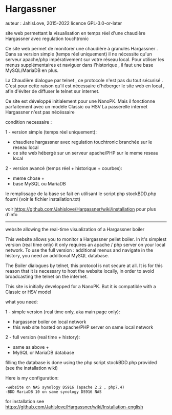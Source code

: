 # Hargassner
auteur : JahisLove,  2015-2022
licence GPL-3.0-or-later

site web permettant la visualisation en temps réel d'une chaudière Hargassner avec regulation touchtronic

Ce site web permet de monitorer une chaudière à granulés Hargassner  .
Dans sa version simple (temps réel uniquement) il ne nécessite qu'un serveur apache/php impérativement sur votre réseau local.
Pour utiliser les menus supplémentaires et naviguer dans l'historique , il faut une base MySQL/MariaDB en plus.

La Chaudière dialogue par telnet , ce protocole n'est pas du tout sécurisé . 
C'est pour cette raison qu'il est nécessaire d'héberger le site web en local , afin d'éviter de diffuser le telnet sur internet.

Ce site est développé initialement pour une NanoPK. Mais il fonctionne parfaitement avec un modèle Classic ou HSV
La passerelle internet Hargassner n'est pas nécéssaire


condition necessaire :

1 - version simple (temps réel uniquement):
 - chaudiere hargassner avec regulation touchtronic branchée sur le reseau local
 - ce site web hébergé sur un serveur apache/PHP sur le meme reseau local
 
2 - version avancé (temps réel + historique + courbes):
 - meme chose + 
 - base MySQL ou MariaDB
 
 le remplissage de la base se fait en utilisant le script php stockBDD.php fourni (voir le fichier installation.txt)
    
   voir  https://github.com/Jahislove/Hargassner/wiki/installation pour plus d'info

-----------------------------------------------------------
website allowing the real-time visualization of a Hargassner boiler

This website allows you to monitor a Hargassner pellet boiler.
In it's simplest version (real time only) it only requires an apache / php server on your local network.
To use the full version : additional menus and navigate in the history, you need an additional MySQL database.

The Boiler dialogues by telnet, this protocol is not secure at all.
It is for this reason that it is necessary to host the website locally, in order to avoid broadcasting the telnet on the internet.

This site is initially developped for a NanoPK. But it is compatible with a Classic or HSV model

what you need:

1 - simple version (real time only, aka main page only):
 - hargassner boiler on local network
 - this web site hosted on apache/PHP server on same local network

2 - full version (real time + history):
 - same as above +
 - MySQL or MariaDB database

filling the database is done using the php script stockBDD.php provided (see the installation wiki)

Here is my configuration:

    -website on NAS synology DS916 (apache 2.2 , php7.4)
    -BDD MariaDB 10 on same synology DS916 NAS

for installation see https://github.com/Jahislove/Hargassner/wiki/Installation-english